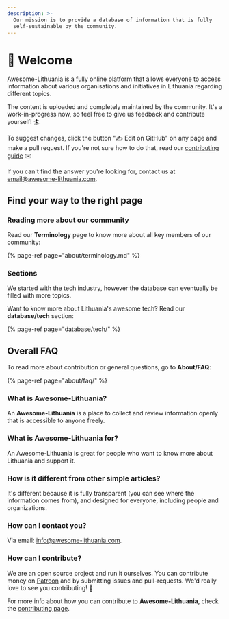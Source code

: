```yaml
---
description: >-
  Our mission is to provide a database of information that is fully
  self-sustainable by the community.
---
```


# 👋 Welcome

Awesome-Lithuania is a fully online platform that allows everyone to access information about various organisations and initiatives in Lithuania regarding different topics.

The content is uploaded and completely maintained by the community. It's a work-in-progress now, so feel free to give us feedback and contribute yourself! 🏄

To suggest changes, click the button "✍️ Edit on GitHub" on any page and make a pull request. If you're not sure how to do that, read our [contributing guide](about/faq/contribution.md) ✉️

If you can't find the answer you're looking for, contact us at email@awesome-lithuania.com.

## Find your way to the right page

### Reading more about our community

Read our **Terminology** page to know more about all key members of our community:

{% page-ref page="about/terminology.md" %}

### Sections

We started with the tech industry, however the database can eventually be filled with more topics.

Want to know more about Lithuania's awesome tech? Read our **database/tech** section:

{% page-ref page="database/tech/" %}

## Overall FAQ

To read more about contribution or general questions, go to **About/FAQ**:

{% page-ref page="about/faq/" %}

### **What is Awesome-Lithuania?**

An **Awesome-Lithuania** is a place to collect and review information openly that is accessible to anyone freely.

### **What is Awesome-Lithuania for?**

An Awesome-Lithuania is great for people who want to know more about Lithuania and support it.

### How is it different from other **simple articles**?

It's different because it is fully transparent \(you can see where the information comes from\), and designed for everyone, including people and organizations.

### How can I contact you?

Via email: [info@awesome-lithuania.com](mailto:info@awesome-lithuania.com).

### How can I contribute?

We are an open source project and run it ourselves. You can contribute money  on [Patreon](https://www.patreon.com/awesomelithuania) and by submitting issues and pull-requests. We'd really love to see you contributing! 🚀 

For more info about how you can contribute to **Awesome-Lithuania**, check the [contributing page](about/faq/contribution.md).

